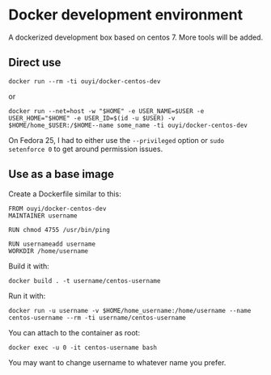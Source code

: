 
# Docker development environment

A dockerized development box based on centos 7. More tools will be added.

## Direct use

    docker run --rm -ti ouyi/docker-centos-dev 

or

    docker run --net=host -w "$HOME" -e USER_NAME=$USER -e USER_HOME="$HOME" -e USER_ID=$(id -u $USER) -v $HOME/home_$USER:/$HOME--name some_name -ti ouyi/docker-centos-dev

On Fedora 25, I had to either use the `--privileged` option or `sudo setenforce 0` to get around permission issues.

## Use as a base image

Create a Dockerfile similar to this:

    FROM ouyi/docker-centos-dev
    MAINTAINER username

    RUN chmod 4755 /usr/bin/ping

    RUN usernameadd username
    WORKDIR /home/username

Build it with:
    
    docker build . -t username/centos-username

Run it with:

    docker run -u username -v $HOME/home_username:/home/username --name centos-username --rm -ti username/centos-username

You can attach to the container as root:

    docker exec -u 0 -it centos-username bash
    
You may want to change username to whatever name you prefer.
